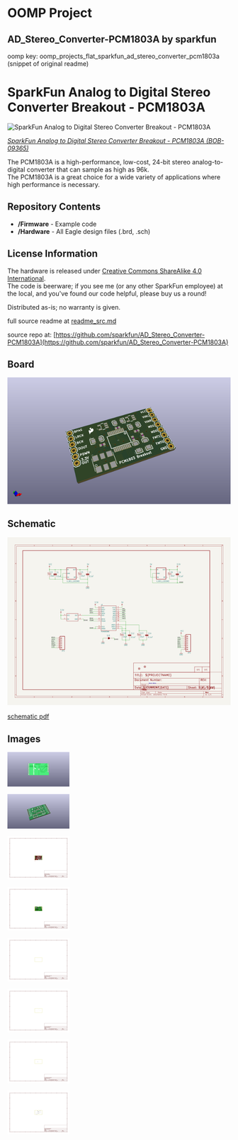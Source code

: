 # OOMP Project  
## AD_Stereo_Converter-PCM1803A  by sparkfun  
  
oomp key: oomp_projects_flat_sparkfun_ad_stereo_converter_pcm1803a  
(snippet of original readme)  
  
SparkFun Analog to Digital Stereo Converter Breakout - PCM1803A  
===============================================================  
  
![SparkFun Analog to Digital Stereo Converter Breakout - PCM1803A](https://cdn.sparkfun.com//assets/parts/2/9/4/6/09365-01.jpg)  
  
[*SparkFun Analog to Digital Stereo Converter Breakout - PCM1803A (BOB-09365)*](https://www.sparkfun.com/products/9365)  
  
The PCM1803A is a high-performance, low-cost, 24-bit stereo analog-to-digital converter that can sample as high as 96k.   
The PCM1803A is a great choice for a wide variety of applications where high performance is necessary.   
  
Repository Contents  
-------------------  
* **/Firmware** - Example code   
* **/Hardware** - All Eagle design files (.brd, .sch)  
  
License Information  
-------------------  
The hardware is released under [Creative Commons ShareAlike 4.0 International](https://creativecommons.org/licenses/by-sa/4.0/).  
The code is beerware; if you see me (or any other SparkFun employee) at the local, and you've found our code helpful, please buy us a round!  
  
Distributed as-is; no warranty is given.  
  
  full source readme at [readme_src.md](readme_src.md)  
  
source repo at: [https://github.com/sparkfun/AD_Stereo_Converter-PCM1803A](https://github.com/sparkfun/AD_Stereo_Converter-PCM1803A)  
## Board  
  
[![working_3d.png](working_3d_600.png)](working_3d.png)  
## Schematic  
  
[![working_schematic.png](working_schematic_600.png)](working_schematic.png)  
  
[schematic pdf](working_schematic.pdf)  
## Images  
  
[![working_3D_bottom.png](working_3D_bottom_140.png)](working_3D_bottom.png)  
  
[![working_3D_top.png](working_3D_top_140.png)](working_3D_top.png)  
  
[![working_assembly_page_01.png](working_assembly_page_01_140.png)](working_assembly_page_01.png)  
  
[![working_assembly_page_02.png](working_assembly_page_02_140.png)](working_assembly_page_02.png)  
  
[![working_assembly_page_03.png](working_assembly_page_03_140.png)](working_assembly_page_03.png)  
  
[![working_assembly_page_04.png](working_assembly_page_04_140.png)](working_assembly_page_04.png)  
  
[![working_assembly_page_05.png](working_assembly_page_05_140.png)](working_assembly_page_05.png)  
  
[![working_assembly_page_06.png](working_assembly_page_06_140.png)](working_assembly_page_06.png)  

